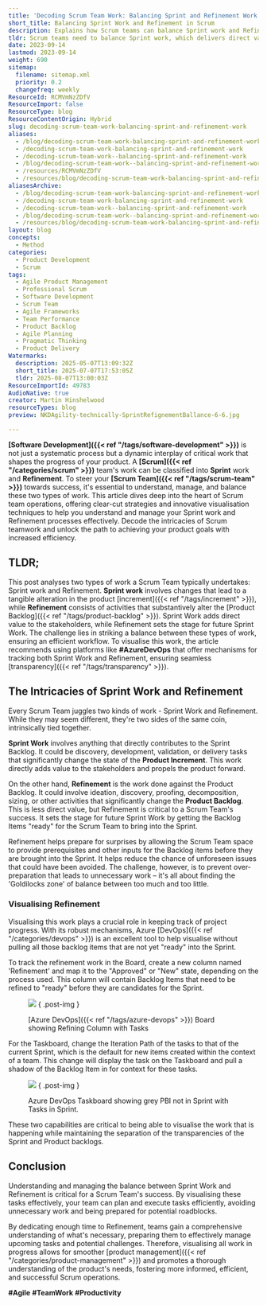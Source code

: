 ```yaml
---
title: 'Decoding Scrum Team Work: Balancing Sprint and Refinement Work'
short_title: Balancing Sprint Work and Refinement in Scrum
description: Explains how Scrum teams can balance Sprint work and Refinement, with strategies and visual tools to track, manage, and visualise both for better workflow and product delivery.
tldr: Scrum teams need to balance Sprint work, which delivers direct value to stakeholders, with Refinement, which prepares the backlog for future Sprints. Using tools like Azure DevOps to visualise and track both types of work helps teams plan better, avoid unnecessary effort, and stay ready for challenges. Development managers should ensure both work types are visible and managed to improve team efficiency and product outcomes.
date: 2023-09-14
lastmod: 2023-09-14
weight: 690
sitemap:
  filename: sitemap.xml
  priority: 0.2
  changefreq: weekly
ResourceId: RCMVmNzZDfV
ResourceImport: false
ResourceType: blog
ResourceContentOrigin: Hybrid
slug: decoding-scrum-team-work-balancing-sprint-and-refinement-work
aliases:
  - /blog/decoding-scrum-team-work-balancing-sprint-and-refinement-work
  - /decoding-scrum-team-work-balancing-sprint-and-refinement-work
  - /decoding-scrum-team-work--balancing-sprint-and-refinement-work
  - /blog/decoding-scrum-team-work--balancing-sprint-and-refinement-work
  - /resources/RCMVmNzZDfV
  - /resources/blog/decoding-scrum-team-work-balancing-sprint-and-refinement-work
aliasesArchive:
  - /blog/decoding-scrum-team-work-balancing-sprint-and-refinement-work
  - /decoding-scrum-team-work-balancing-sprint-and-refinement-work
  - /decoding-scrum-team-work--balancing-sprint-and-refinement-work
  - /blog/decoding-scrum-team-work--balancing-sprint-and-refinement-work
  - /resources/blog/decoding-scrum-team-work-balancing-sprint-and-refinement-work
layout: blog
concepts:
  - Method
categories:
  - Product Development
  - Scrum
tags:
  - Agile Product Management
  - Professional Scrum
  - Software Development
  - Scrum Team
  - Agile Frameworks
  - Team Performance
  - Product Backlog
  - Agile Planning
  - Pragmatic Thinking
  - Product Delivery
Watermarks:
  description: 2025-05-07T13:09:32Z
  short_title: 2025-07-07T17:53:05Z
  tldr: 2025-08-07T13:00:03Z
ResourceImportId: 49783
AudioNative: true
creator: Martin Hinshelwood
resourceTypes: blog
preview: NKDAgility-technically-SprintRefignementBallance-6-6.jpg

---
```

**[Software Development]({{< ref "/tags/software-development" >}})** is not just a systematic process but a dynamic interplay of critical work that shapes the progress of your product. A **[Scrum]({{< ref "/categories/scrum" >}})** team's work can be classified into **Sprint** work and **Refinement**. To steer your **[Scrum Team]({{< ref "/tags/scrum-team" >}})** towards success, it's essential to understand, manage, and balance these two types of work. This article dives deep into the heart of Scrum team operations, offering clear-cut strategies and innovative visualisation techniques to help you understand and manage your Sprint work and Refinement processes effectively. Decode the intricacies of Scrum teamwork and unlock the path to achieving your product goals with increased efficiency.

## TLDR;

This post analyses two types of work a Scrum Team typically undertakes: Sprint work and Refinement. **Sprint work** involves changes that lead to a tangible alteration in the product [increment]({{< ref "/tags/increment" >}}), while **Refinement** consists of activities that substantively alter the [Product Backlog]({{< ref "/tags/product-backlog" >}}). Sprint Work adds direct value to the stakeholders, while Refinement sets the stage for future Sprint Work. The challenge lies in striking a balance between these types of work, ensuring an efficient workflow. To visualise this work, the article recommends using platforms like **#AzureDevOps** that offer mechanisms for tracking both Sprint Work and Refinement, ensuring seamless [transparency]({{< ref "/tags/transparency" >}}).

## The Intricacies of Sprint Work and Refinement

Every Scrum Team juggles two kinds of work - Sprint Work and Refinement. While they may seem different, they're two sides of the same coin, intrinsically tied together.

**Sprint Work** involves anything that directly contributes to the Sprint Backlog. It could be discovery, development, validation, or delivery tasks that significantly change the state of the **Product Increment**. This work directly adds value to the stakeholders and propels the product forward.

On the other hand, **Refinement** is the work done against the Product Backlog. It could involve ideation, discovery, proofing, decomposition, sizing, or other activities that significantly change the **Product Backlog**. This is less direct value, but Refinement is critical to a Scrum Team's success. It sets the stage for future Sprint Work by getting the Backlog Items "ready" for the Scrum Team to bring into the Sprint.

Refinement helps prepare for surprises by allowing the Scrum Team space to provide prerequisites and other inputs for the Backlog items before they are brought into the Sprint. It helps reduce the chance of unforeseen issues that could have been avoided. The challenge, however, is to prevent over-preparation that leads to unnecessary work – it's all about finding the 'Goldilocks zone' of balance between too much and too little.

### Visualising Refinement

Visualising this work plays a crucial role in keeping track of project progress. With its robust mechanisms, Azure [DevOps]({{< ref "/categories/devops" >}}) is an excellent tool to help visualise without pulling all those backlog items that are not yet "ready" into the Sprint.

To track the refinement work in the Board, create a new column named 'Refinement' and map it to the "Approved" or "New" state, depending on the process used. This column will contain Backlog Items that need to be refined to "ready" before they are candidates for the Sprint.

<figure>

![](images/image-1-1280x653-1-1.png)
{ .post-img }

<figcaption>

[Azure DevOps]({{< ref "/tags/azure-devops" >}}) Board showing Refining Column with Tasks

</figcaption>

</figure>

For the Taskboard, change the Iteration Path of the tasks to that of the current Sprint, which is the default for new items created within the context of a team. This change will display the task on the Taskboard and pull a shadow of the Backlog Item in for context for these tasks.

<figure>

![](images/image-1280x652-3-3.png)
{ .post-img }

<figcaption>

Azure DevOps Taskboard showing grey PBI not in Sprint with Tasks in Sprint.

</figcaption>

</figure>

These two capabilities are critical to being able to visualise the work that is happening while maintaining the separation of the transparencies of the Sprint and Product backlogs.

## Conclusion

Understanding and managing the balance between Sprint Work and Refinement is critical for a Scrum Team's success. By visualising these tasks effectively, your team can plan and execute tasks efficiently, avoiding unnecessary work and being prepared for potential roadblocks.

By dedicating enough time to Refinement, teams gain a comprehensive understanding of what's necessary, preparing them to effectively manage upcoming tasks and potential challenges. Therefore, visualising all work in progress allows for smoother [product management]({{< ref "/categories/product-management" >}}) and promotes a thorough understanding of the product's needs, fostering more informed, efficient, and successful Scrum operations.

**#Agile** **#TeamWork** **#Productivity**

